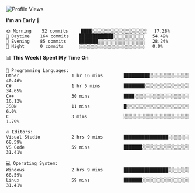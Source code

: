 <!--START_SECTION:waka-->
![Profile Views](http://img.shields.io/badge/Profile%20Views-46-blue)

**I'm an Early 🐤** 

```text
🌞 Morning    52 commits     ████░░░░░░░░░░░░░░░░░░░░░   17.28% 
🌆 Daytime    164 commits    █████████████░░░░░░░░░░░░   54.49% 
🌃 Evening    85 commits     ███████░░░░░░░░░░░░░░░░░░   28.24% 
🌙 Night      0 commits      ░░░░░░░░░░░░░░░░░░░░░░░░░   0.0%

```


📊 **This Week I Spent My Time On** 

```text
💬 Programming Languages: 
Other                    1 hr 16 mins        ██████████░░░░░░░░░░░░░░░   40.46% 
C#                       1 hr 5 mins         ████████░░░░░░░░░░░░░░░░░   34.65% 
C++                      30 mins             ████░░░░░░░░░░░░░░░░░░░░░   16.12% 
JSON                     11 mins             █░░░░░░░░░░░░░░░░░░░░░░░░   6.0% 
C                        3 mins              ░░░░░░░░░░░░░░░░░░░░░░░░░   1.79%

🔥 Editors: 
Visual Studio            2 hrs 9 mins        █████████████████░░░░░░░░   68.59% 
VS Code                  59 mins             ███████░░░░░░░░░░░░░░░░░░   31.41%

💻 Operating System: 
Windows                  2 hrs 9 mins        █████████████████░░░░░░░░   68.59% 
Linux                    59 mins             ███████░░░░░░░░░░░░░░░░░░   31.41%

```


<!--END_SECTION:waka-->
